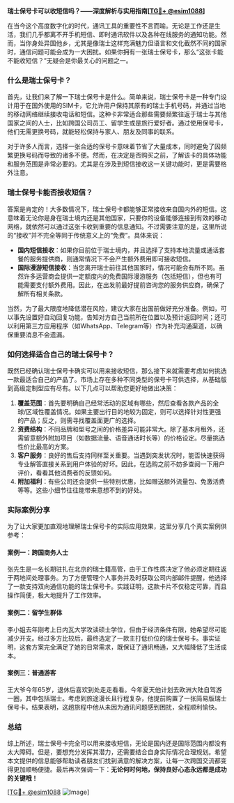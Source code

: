 **瑞士保号卡可以收短信吗？——深度解析与实用指南[[TG💪+ @esim1088](https://t.me/s/esim1088)]**

在当今这个高度数字化的时代，通讯工具的重要性不言而喻。无论是工作还是生活，我们几乎都离不开手机短信、即时通讯软件以及各种在线服务的通知功能。然而，当你身处异国他乡，尤其是像瑞士这样充满魅力但语言和文化截然不同的国家时，通信问题可能会成为一大困扰。如果你拥有一张瑞士保号卡，那么“这张卡能不能收短信？”无疑会是你最关心的问题之一。

### 什么是瑞士保号卡？

首先，让我们来了解一下瑞士保号卡是什么。简单来说，瑞士保号卡是一种专门设计用于在国外使用的SIM卡，它允许用户保持其原有的瑞士手机号码，并通过当地的移动网络继续接收电话和短信。这种卡非常适合那些需要频繁往返于瑞士与其他国家之间的人士，比如跨国公司员工、留学生或是旅行爱好者。通过使用保号卡，他们无需更换号码，就能轻松保持与家人、朋友及同事的联系。

对于许多人而言，选择一张合适的保号卡意味着节省了大量成本，同时避免了因频繁更换号码而导致的诸多不便。然而，在决定是否购买之前，了解该卡的具体功能和服务范围是非常必要的。尤其是在涉及到短信接收这一关键功能时，更是需要格外注意。

### 瑞士保号卡能否接收短信？

答案是肯定的！大多数情况下，瑞士保号卡都能够正常接收来自国内外的短信。这意味着无论你是身在瑞士境内还是其他国家，只要你的设备能够连接到有效的移动网络，就依然可以通过这张卡收到重要的信息通知。不过需要注意的是，这里所说的“接收”并不完全等同于传统意义上的“免费”。具体来说：

- **国内短信接收**：如果你目前位于瑞士境内，并且选择了支持本地流量或通话套餐的服务提供商，则通常情况下不会产生额外费用即可接收短信。
- **国际漫游短信接收**：当您离开瑞士前往其他国家时，情况可能会有所不同。虽然许多运营商会提供一定额度内的免费国际漫游服务（包括短信），但也有可能需要支付额外费用。因此，在出发前最好提前咨询您的服务供应商，确保了解所有相关条款。

当然，为了最大限度地降低潜在风险，建议大家在出国前做好充分准备。例如，可以事先设置好自动回复功能，告知对方自己当前所在位置以及预计返回时间；还可以利用第三方应用程序（如WhatsApp、Telegram等）作为补充沟通渠道，以确保重要消息不会遗漏。

### 如何选择适合自己的瑞士保号卡？

既然已经确认瑞士保号卡确实可以用来接收短信，那么接下来就需要考虑如何挑选一款最适合自己的产品了。市场上存在多种不同类型的保号卡可供选择，从基础版到高级定制型应有尽有。以下几点可以帮助您更好地做出决策：

1. **覆盖范围**：首先要明确自己经常活动的区域有哪些，然后查看各款产品的全球/区域性覆盖情况。如果主要出行目的地较为固定，则可以选择针对性更强的产品；反之，则需寻找覆盖面更广的选择。
2. **资费结构**：不同品牌和型号之间的价格差异可能非常大。除了基本月租外，还需留意额外附加项目（如数据流量、语音通话时长等）的价格设定。尽量挑选性价比最高的方案。
3. **客户服务**：良好的售后支持同样至关重要。当遇到突发状况时，能否快速获得专业解答直接关系到用户体验的好坏。因此，在选购之前不妨多查阅一下用户评价，看看其他消费者的反馈如何。
4. **附加福利**：有些公司还会提供一些特别优惠，比如赠送额外流量包、免激活费等等。这些小细节往往能带来意想不到的好处。

### 实际案例分享

为了让大家更加直观地理解瑞士保号卡的实际应用效果，这里分享几个真实案例供参考：

#### 案例一：跨国商务人士
张先生是一名长期驻扎在北京的瑞士籍高管，由于工作性质决定了他必须定期往返于两地间处理事务。为了方便管理个人事务并及时获取公司内部邮件提醒，他选择了一款支持双向通信功能的瑞士保号卡。实践证明，这款卡片不仅稳定可靠，而且操作简便，极大地提升了工作效率。

#### 案例二：留学生群体
李小姐去年刚考上日内瓦大学攻读硕士学位，但由于经济条件有限，她希望尽可能减少开支。经过多方比较后，最终选定了一款主打低价位的瑞士保号卡。事实证明，这套方案完全满足了她的日常需求，既保证了通讯畅通，又大幅降低了生活成本。

#### 案例三：普通游客
王大爷今年65岁，退休后喜欢到处走走看看。今年夏天他计划去欧洲大陆自驾游一圈，其中包括瑞士。考虑到旅途漫长且行程复杂，他提前购置了一张简易版瑞士保号卡。结果表明，这趟旅程中他从未因为通讯问题感到困扰，全程顺利愉快。

### 总结

综上所述，瑞士保号卡完全可以用来接收短信，无论是国内还是国际范围内都没有太大障碍。但是，要想充分发挥其潜力，还需要结合自身实际情况合理规划。希望本文提供的信息能够帮助读者朋友们找到满意的解决方案，让每一次跨国交流都变得更加顺畅便捷。最后再次强调一下：**无论何时何地，保持良好心态永远都是成功的关键哦！**

[[TG💪+ @esim1088](https://t.me/s/esim1088) ![Image](https://i.postimg.cc/4NQfJmqS/Snipaste-2025-05-13-00-14-12.png)]